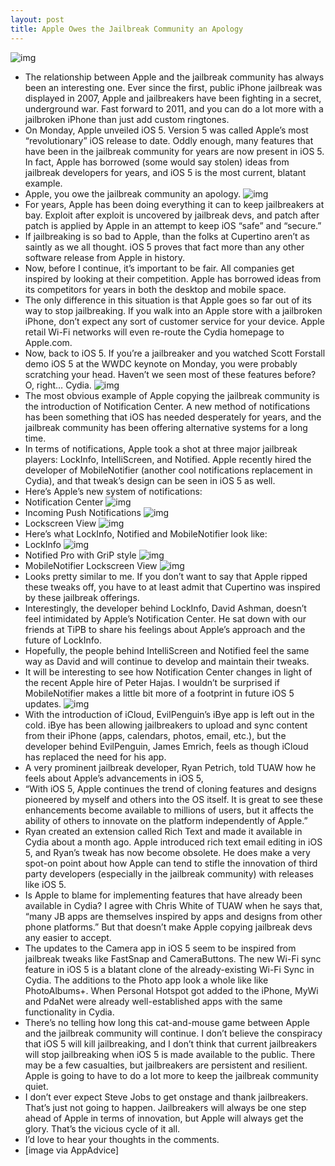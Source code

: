 ```yaml
---
layout: post
title: Apple Owes the Jailbreak Community an Apology
---
```

![img](http://media.idownloadblog.com/wp-content/uploads/2011/06/Steve-Jobs-Finding-Cydia-e1307565363527.jpeg)
* The relationship between Apple and the jailbreak community has always been an interesting one. Ever since the first, public iPhone jailbreak was displayed in 2007, Apple and jailbreakers have been fighting in a secret, underground war. Fast forward to 2011, and you can do a lot more with a jailbroken iPhone than just add custom ringtones.
* On Monday, Apple unveiled iOS 5. Version 5 was called Apple’s most “revolutionary” iOS release to date. Oddly enough, many features that have been in the jailbreak community for years are now present in iOS 5. In fact, Apple has borrowed (some would say stolen) ideas from jailbreak developers for years, and iOS 5 is the most current, blatant example.
* Apple, you owe the jailbreak community an apology.
![img](http://media.idownloadblog.com/wp-content/uploads/2011/06/iOS-5-icons-e1307641984358.png)
* For years, Apple has been doing everything it can to keep jailbreakers at bay. Exploit after exploit is uncovered by jailbreak devs, and patch after patch is applied by Apple in an attempt to keep iOS “safe” and “secure.”
* If jailbreaking is so bad to Apple, than the folks at Cupertino aren’t as saintly as we all thought. iOS 5 proves that fact more than any other software release from Apple in history.
* Now, before I continue, it’s important to be fair. All companies get inspired by looking at their competition. Apple has borrowed ideas from its competitors for years in both the desktop and mobile space.
* The only difference in this situation is that Apple goes so far out of its way to stop jailbreaking. If you walk into an Apple store with a jailbroken iPhone, don’t expect any sort of customer service for your device. Apple retail Wi-Fi networks will even re-route the Cydia homepage to Apple.com.
* Now, back to iOS 5. If you’re a jailbreaker and you watched Scott Forstall demo iOS 5 at the WWDC keynote on Monday, you were probably scratching your head. Haven’t we seen most of these features before? O, right… Cydia.
![img](http://media.idownloadblog.com/wp-content/uploads/2011/06/Notification-Center-e1307642221178.png)
* The most obvious example of Apple copying the jailbreak community is the introduction of Notification Center. A new method of notifications has been something that iOS has needed desperately for years, and the jailbreak community has been offering alternative systems for a long time.
* In terms of notifications, Apple took a shot at three major jailbreak players: LockInfo, IntelliScreen, and Notified. Apple recently hired the developer of MobileNotifier (another cool notifications replacement in Cydia), and that tweak’s design can be seen in iOS 5 as well.
* Here’s Apple’s new system of notifications:
* Notification Center
![img](http://media.idownloadblog.com/wp-content/uploads/2011/06/notification-center-ios-5.jpeg)
* Incoming Push Notifications
![img](http://media.idownloadblog.com/wp-content/uploads/2011/06/In-app-notification-ios5.jpeg)
* Lockscreen View
![img](http://media.idownloadblog.com/wp-content/uploads/2011/06/lockscreen-notification-ios5.jpeg)
* Here’s what LockInfo, Notified and MobileNotifier look like:
* LockInfo
![img](http://media.idownloadblog.com/wp-content/uploads/2010/10/LockInfo.png)
* Notified Pro with GriP style
![img](http://media.idownloadblog.com/wp-content/uploads/2011/05/notified-pro-sms-e1306366312909.png)
* MobileNotifier Lockscreen View
![img](http://media.idownloadblog.com/wp-content/uploads/2011/05/MobileNotifier-Notifications-Lockscreen-e1306420816977.png)
* Looks pretty similar to me. If you don’t want to say that Apple ripped these tweaks off, you have to at least admit that Cupertino was inspired by these jailbreak offerings.
* Interestingly, the developer behind LockInfo, David Ashman, doesn’t feel intimidated by Apple’s Notification Center. He sat down with our friends at TiPB to share his feelings about Apple’s approach and the future of LockInfo.
* Hopefully, the people behind IntelliScreen and Notified feel the same way as David and will continue to develop and maintain their tweaks.
* It will be interesting to see how Notification Center changes in light of the recent Apple hire of Peter Hajas. I wouldn’t be surprised if MobileNotifier makes a little bit more of a footprint in future iOS 5 updates.
![img](http://media.idownloadblog.com/wp-content/uploads/2011/05/Jailbreak-Killer.png)
* With the introduction of iCloud, EvilPenguin’s iBye app is left out in the cold. iBye has been allowing jailbreakers to upload and sync content from their iPhone (apps, calendars, photos, email, etc.), but the developer behind EvilPenguin, James Emrich, feels as though iCloud has replaced the need for his app.
* A very prominent jailbreak developer, Ryan Petrich, told TUAW how he feels about Apple’s advancements in iOS 5,
* “With iOS 5, Apple continues the trend of cloning features and designs pioneered by myself and others into the OS itself. It is great to see these enhancements become available to millions of users, but it affects the ability of others to innovate on the platform independently of Apple.”
* Ryan created an extension called Rich Text and made it available in Cydia about a month ago. Apple introduced rich text email editing in iOS 5, and Ryan’s tweak has now become obsolete. He does make a very spot-on point about how Apple can tend to stifle the innovation of third party developers (especially in the jailbreak community) with releases like iOS 5.
* Is Apple to blame for implementing features that have already been available in Cydia? I agree with Chris White of TUAW when he says that, “many JB apps are themselves inspired by apps and designs from other phone platforms.” But that doesn’t make Apple copying jailbreak devs any easier to accept.
* The updates to the Camera app in iOS 5 seem to be inspired from jailbreak tweaks like FastSnap and CameraButtons. The new Wi-Fi sync feature in iOS 5 is a blatant clone of the already-existing Wi-Fi Sync in Cydia. The additions to the Photo app look a whole like like PhotoAlbums+. When Personal Hotspot got added to the iPhone, MyWi and PdaNet were already well-established apps with the same functionality in Cydia.
* There’s no telling how long this cat-and-mouse game between Apple and the jailbreak community will continue. I don’t believe the conspiracy that iOS 5 will kill jailbreaking, and I don’t think that current jailbreakers will stop jailbreaking when iOS 5 is made available to the public. There may be a few casualties, but jailbreakers are persistent and resilient. Apple is going to have to do a lot more to keep the jailbreak community quiet.
* I don’t ever expect Steve Jobs to get onstage and thank jailbreakers. That’s just not going to happen. Jailbreakers will always be one step ahead of Apple in terms of innovation, but Apple will always get the glory. That’s the vicious cycle of it all.
* I’d love to hear your thoughts in the comments.
* [image via AppAdvice]

